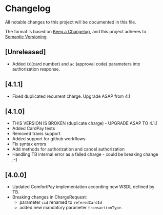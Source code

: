 # Changelog

All notable changes to this project will be documented in this file.

The format is based on [Keep a Changelog](https://keepachangelog.com/en/1.0.0/),
and this project adheres to [Semantic Versioning](https://semver.org/spec/v2.0.0.html).

## [Unreleased]

 - Added `CC`(card number) and `ac` (approval code) parameters into authorization response.

## [4.1.1]
 - Fixed duplicated recurrent charge. Upgrade ASAP from 4.1

## [4.1.0]
 - THIS VERSION IS BROKEN (duplicate charge) - UPGRADE ASAP TO 4.1.1
 - Added CardPay tests
 - Removed travis support
 - Added support for github workflows
 - Fix syntax errors
 - Add methods for authorization and cancel authorization
 - Handling TB internal error as a failed charge - could be breaking change ;-)

## [4.0.0]

 - Updated ComfortPay implementation according new WSDL defined by TB. 
 - Breaking changes in ChargeRequest: 
    - parameter `cid` renamed to `referedCardId` 
    - added new mandatory parameter `transactionType`.
